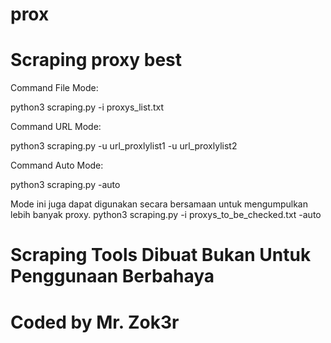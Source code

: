 # prox
# Scraping proxy best

Command File Mode:

python3 scraping.py -i proxys_list.txt

Command URL Mode:

python3 scraping.py -u url_proxlylist1 -u url_proxlylist2

Command Auto Mode:

python3 scraping.py -auto

Mode ini juga dapat digunakan secara bersamaan untuk mengumpulkan lebih banyak proxy.
python3 scraping.py -i proxys_to_be_checked.txt -auto

# Scraping Tools Dibuat Bukan Untuk Penggunaan Berbahaya
# Coded by Mr. Zok3r
